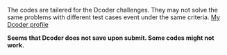 The codes are tailered for the Dcoder challenges. They may not solve the same problems with different test cases event under the same criteria.
[My Dcoder profile](https://code.dcoder.tech/profile/lochard)

**Seems that Dcoder does not save upon submit. Some codes might not work.**